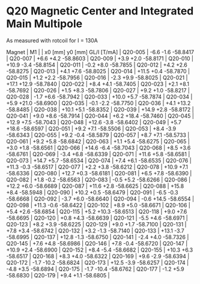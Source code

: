 Q20 Magnetic Center and Integrated Main Multipole
=================================================

As measured with rotcoil for I = 130A

Magnet  |             M1               |
        | x0 [mm]  y0 [mm] GL/I [T/mA] |
Q20-005 |    -6.6     -1.6   -58.8417  |
Q20-007 |    +6.6     +4.2   -58.8603  |
Q20-009 |    +3.9     +2.0   -58.8171  |
Q20-010 |   +10.9     -3.4   -58.8154  |
Q20-011 |    -0.2     +8.0   -58.7855  |
Q20-012 |    +4.2     +2.6   -58.8275  |
Q20-013 |    +4.1     +7.6   -58.8025  |
Q20-014 |   +11.5     +0.4   -58.7870  |
Q20-015 |    +1.2     +2.2   -58.7956  |
Q20-016 |    -2.3     +9.9   -58.8025  |
Q20-021 |   +17.1    +12.9   -58.7840  |
Q20-022 |    +8.4     +4.1   -58.7405  |
Q20-023 |    +2.1     +8.1   -58.7692  |
Q20-026 |    +1.5     +8.3   -58.7806  |
Q20-027 |    +9.2     +1.0   -58.8217  |
Q20-028 |    -1.7     +6.6   -58.7942  |
Q20-033 |   +10.0     +5.7   -58.7874  |
Q20-034 |    +5.9    +21.0   -58.6900  |
Q20-035 |    -0.1     -2.2   -58.7750  |
Q20-036 |    +4.1    +13.2   -58.8485  |
Q20-038 |   +10.1     +5.1   -58.8352  |
Q20-039 |   +14.9     +2.8   -58.8172  |
Q20-041 |    +9.0     +8.6   -58.7914  |
Q20-044 |    +6.2    +18.4   -58.7460  |
Q20-045 |   +12.9     +7.5   -58.7043  |
Q20-048 |   +12.6     -3.8   -58.6402  |
Q20-049 |    +5.7    +18.6   -58.6597  |
Q20-051 |    +9.2     +7.1   -58.5506  |
Q20-053 |    +8.4     -3.9   -58.6343  |
Q20-055 |    +9.2     -0.4   -58.5879  |
Q20-057 |    +8.7     +7.1   -58.5733  |
Q20-061 |    +9.2     +5.8   -58.6842  |
Q20-063 |    +1.1     +5.4   -58.6275  |
Q20-065 |    +3.0     +1.8   -58.6561  |
Q20-066 |   +14.6     -6.4   -58.7043  |
Q20-068 |    +8.5     +3.6   -58.6761  |
Q20-069 |    -3.4     +6.8   -58.6339  |
Q20-071 |   +11.6     +5.8   -58.6581  |
Q20-073 |   +14.7     +5.7   -58.6534  |
Q20-074 |    +7.4     +6.1   -58.6535  |
Q20-076 |   +11.3     -0.3   -58.6517  |
Q20-077 |    +2.2     +3.8   -58.6212  |
Q20-078 |   +10.9     +7.1   -58.6336  |
Q20-080 |   +12.7     +0.3   -58.6181  |
Q20-081 |    +6.5     +7.8   -58.6390  |
Q20-082 |    +1.8     -0.2   -58.6563  |
Q20-083 |    -0.5     +5.2   -58.6266  |
Q20-086 |   +12.2     +6.0   -58.6689  |
Q20-087 |   +11.6     +2.8   -58.6625  |
Q20-088 |   +15.8     +8.4   -58.5948  |
Q20-090 |   +10.2     +0.5   -58.6479  |
Q20-091 |    -6.5     -0.3   -58.6668  |
Q20-092 |    -3.7     +6.0   -58.6640  |
Q20-094 |    -0.6    +14.5   -58.6554  |
Q20-098 |   +11.3     -0.6   -58.6422  |
Q20-102 |    +8.9     +5.0   -58.6671  |
Q20-106 |    +5.4     +2.6   -58.6854  |
Q20-115 |    +5.2    +10.3   -58.6513  |
Q20-118 |    +9.0     +7.6   -58.6695  |
Q20-120 |    +0.8     +4.3   -58.6639  |
Q20-121 |    -5.5     +4.6   -58.6971  |
Q20-123 |    +8.2     +3.9   -58.6225  |
Q20-129 |    +9.0     +1.7   -58.7100  |
Q20-131 |    +7.8     +3.4   -58.6742  |
Q20-132 |    +3.2     -1.3   -58.7140  |
Q20-133 |   +13.1     -3.7   -58.6995  |
Q20-137 |   +12.8     -1.3   -58.6750  |
Q20-141 |    -2.4     +4.0   -58.7326  |
Q20-145 |    +7.6     +4.8   -58.6986  |
Q20-146 |    +7.8     -0.4   -58.6720  |
Q20-147 |   +10.9     +2.4   -58.6900  |
Q20-152 |    +8.4     -5.4   -58.6682  |
Q20-155 |   +10.3     +6.3   -58.6517  |
Q20-168 |    +8.3     +4.0   -58.6322  |
Q20-169 |    +9.6     -2.9   -58.6394  |
Q20-172 |    -1.7    -10.2   -58.6824  |
Q20-173 |   +12.5     -3.9   -58.6257  |
Q20-174 |    -4.8     +3.5   -58.6894  |
Q20-175 |    -1.7    -10.4   -58.6762  |
Q20-177 |    -1.2     +5.9   -58.6830  |
Q20-179 |    +9.4     +1.1   -58.6805  |
